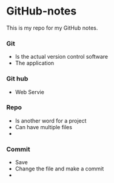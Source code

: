 # GitHub-notes
This is my repo for my GitHub notes. 
### Git
* Is the actual version control software
* The application
### Git hub
* Web Servie
### Repo
* Is another word for a project
* Can have multiple files
* 
### Commit
* Save
* Change the file and make a commit
* 
